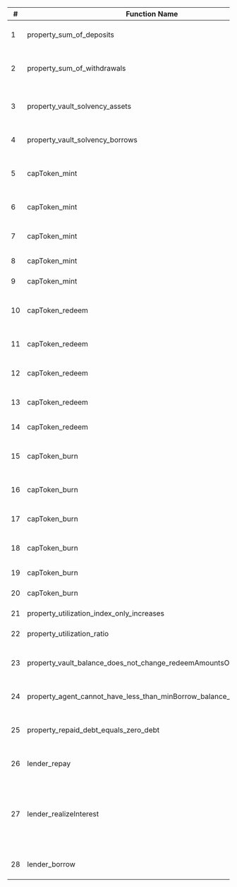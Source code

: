 | # | Function Name | Property Description | Passing |
|----|--------------|---------------------|----------|
| 1 | property_sum_of_deposits | Sum of deposits is less than or equal to total supply | |
| 2 | property_sum_of_withdrawals | Sum of deposits + sum of withdrawals is less than or equal to total supply | |
| 3 | property_vault_solvency_assets | totalSupplies for a given asset is always <= vault balance + totalBorrows + fractionalReserveBalance | |
| 4 | property_vault_solvency_borrows | totalSupplies for a given asset is always >= totalBorrows | |
| 5 | capToken_mint | User can always mint cap token if they have sufficient balance of depositing asset | |
| 6 | capToken_mint | User always receives at least the minimum amount out | |
| 7 | capToken_mint | User always receives at most the expected amount out | |
| 8 | capToken_mint | Fees are always nonzero when minting | |
| 9 | capToken_mint | Fees are always <= the amount out | |
| 10 | capToken_redeem | User can always redeem cap token if they have sufficient balance of cap token | |
| 11 | capToken_redeem | User always receives at least the minimum amount out | |
| 12 | capToken_redeem | User always receives at most the expected amount out | |
| 13 | capToken_redeem | Total cap supply decreases by no more than the amount out | |
| 14 | capToken_redeem | Fees are always <= the amount out | |
| 15 | capToken_burn | User can always burn cap token if they have sufficient balance of cap token | |
| 16 | capToken_burn | User always receives at least the minimum amount out | |
| 17 | capToken_burn | User always receives at most the expected amount out | |
| 18 | capToken_burn | Total cap supply decreases by no more than the amount out | |
| 19 | capToken_burn | Fees are always nonzero when burning | |
| 20 | capToken_burn | Fees are always <= the amount out | |
| 21 | property_utilization_index_only_increases | Utilization index only increases | |
| 22 | property_utilization_ratio | Utilization ratio only increases after a borrow | |
| 23 | property_vault_balance_does_not_change_redeemAmountsOut | If the vault invests/divests it shouldn't change the redeem amounts out | |
| 24 | property_agent_cannot_have_less_than_minBorrow_balance_of_debt_token | Agent can never have less than minBorrow balance of debt token | |
| 25 | property_repaid_debt_equals_zero_debt | If all users have repaid their debt (have 0 DebtToken balance), reserve.debt == 0 | |
| 26 | lender_repay | Repay should never revert due to under/overflow | |
| 27 | lender_realizeInterest | realizeInterest should only revert with `ZeroRealization()` if paused or `totalUnrealizedInterest == 0`, otherwise should always update the realization value | |
| 28 | lender_borrow | Asset cannot be borrowed when it is paused | |
